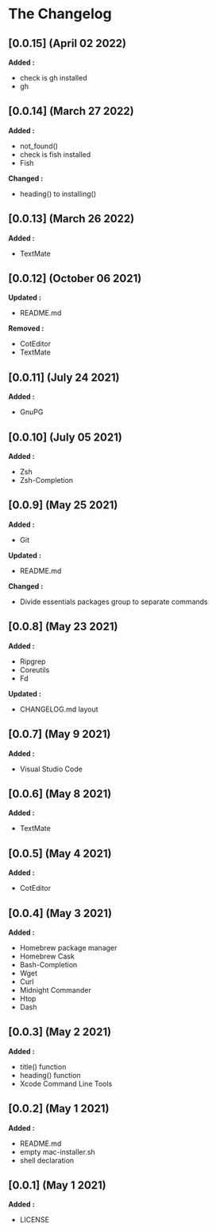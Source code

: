 # The Changelog

## [0.0.15] (April 02 2022)

**Added :**

- check is gh installed
- gh

## [0.0.14] (March 27 2022)

**Added :**

- not_found()
- check is fish installed
- Fish

**Changed :**

- heading() to installing()

## [0.0.13] (March 26 2022)

**Added :**

- TextMate

## [0.0.12] (October 06 2021)

**Updated :**

- README.md

**Removed :**

- CotEditor
- TextMate

## [0.0.11] (July 24 2021)

**Added :**

- GnuPG

## [0.0.10] (July 05 2021)

**Added :**

- Zsh
- Zsh-Completion

## [0.0.9] (May 25 2021)

**Added :**

- Git

**Updated :**

- README.md

**Changed :**

- Divide essentials packages group to separate commands

## [0.0.8] (May 23 2021)

**Added :**

- Ripgrep
- Coreutils
- Fd

**Updated :**

- CHANGELOG.md layout

## [0.0.7] (May 9 2021)

**Added :**

- Visual Studio Code

## [0.0.6] (May 8 2021)

**Added :**

- TextMate

## [0.0.5] (May 4 2021)

**Added :**

- CotEditor

## [0.0.4] (May 3 2021)

**Added :**

- Homebrew package manager
- Homebrew Cask
- Bash-Completion
- Wget
- Curl
- Midnight Commander
- Htop
- Dash

## [0.0.3] (May 2 2021)

**Added :**

- title() function
- heading() function
- Xcode Command Line Tools

## [0.0.2] (May 1 2021)

**Added :**

- README.md
- empty mac-installer.sh
- shell declaration

## [0.0.1] (May 1 2021)

**Added :**

- LICENSE
